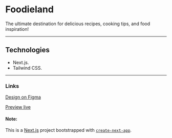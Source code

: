 # Foodieland

The ultimate destination for delicious recipes, cooking tips, and food inspiration!

---

## Technologies

- Next.js.
- Tailwind CSS.

---

### Links

[Design on Figma](https://www.figma.com/community/file/1093372331682706566)

[Preview live](https://foodieland-two.vercel.app/)

#### Note:

This is a [Next.js](https://nextjs.org) project bootstrapped with [`create-next-app`](https://nextjs.org/docs/app/api-reference/cli/create-next-app).

